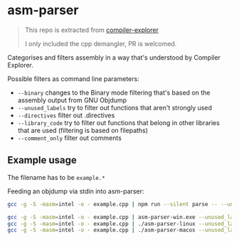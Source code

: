 # asm-parser

> This repo is extracted from [compiler-explorer](https://github.com/compiler-explorer/compiler-explorer)
>
> I only included the cpp demangler, PR is welcomed.

Categorises and filters assembly in a way that's understood by Compiler Explorer.

Possible filters as command line parameters:

* `--binary` changes to the Binary mode filtering that's based on the assembly output from GNU Objdump
* `--unused_labels` try to filter out functions that aren't strongly used
* `--directives` filter out .directives
* `--library_code` try to filter out functions that belong in other libraries that are used (filtering is based on filepaths)
* `--comment_only` filter out comments

## Example usage

The filename has to be `example.*`

Feeding an objdump via stdin into asm-parser:

```bash
gcc -g -S -masm=intel -o - example.cpp | npm run --silent parse -- --unused_labels --library_code --directives --comment_only > example.asm
```

```bash
gcc -g -S -masm=intel -o - example.cpp | asm-parser-win.exe --unused_labels --library_code --directives --comment_only > example.asm
gcc -g -S -masm=intel -o - example.cpp | ./asm-parser-linux --unused_labels --library_code --directives --comment_only > example.asm
gcc -g -S -masm=intel -o - example.cpp | ./asm-parser-macos --unused_labels --library_code --directives --comment_only > example.asm
```
